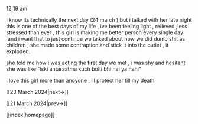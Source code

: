 
12:19 am

i know its technically the next day (24 march )
but i talked with her late night 
this is one of the best days of my life , ive been feeling light , relieved ,less stressed than ever , this girl is making me better person every single day ,and i want that to just continue 
we talked about how we did dumb shit as children , she made some contraption and stick it into the outlet , it exploded.

she told me how i was acting the first day we met , i was shy and hesitant 
she was like "iski antaraatma kuch bolti bhi hai ya nahi"

i love this girl more than anoyone , ill protect her till my death

[[23 March 2024|next->]]

[[21 March 2024|prev->]]

[[index|homepage]]



